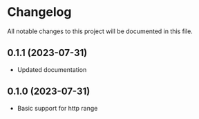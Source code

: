 # Changelog

All notable changes to this project will be documented in this file.

## 0.1.1 (2023-07-31)

* Updated documentation

## 0.1.0 (2023-07-31)

* Basic support for http range
